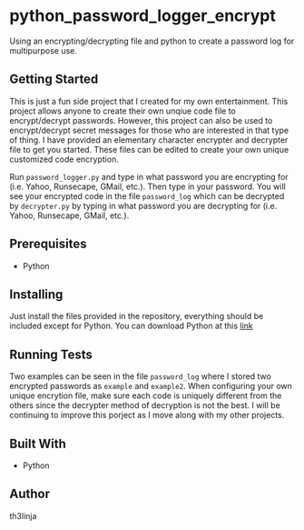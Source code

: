 # python_password_logger_encrypt
Using an encrypting/decrypting file and python to create a password log for multipurpose use.

## Getting Started
This is just a fun side project that I created for my own entertainment. This project allows anyone to create their own unqiue code file to encrypt/decrypt passwords. However, this project can also be used to encrypt/decrypt secret messages for those who are interested in that type of thing. I have provided an elementary character encrypter and decrypter file to get you started. These files can be edited to create your own unique customized code encryption.

Run `password_logger.py` and type in what password you are encrypting for (i.e. Yahoo, Runsecape, GMail, etc.). Then type in your password. You will see your encrypted code in the file `password_log` which can be decrypted by `decrypter.py` by typing in what password you are decrypting for (i.e. Yahoo, Runsecape, GMail, etc.).

## Prerequisites
* Python

## Installing
Just install the files provided in the repository, everything should be included except for Python. You can download Python at this [link](https://www.python.org/)

## Running Tests
Two examples can be seen in the file `password_log` where I stored two encrypted passwords as `example` and `example2`. When configuring your own unique encrytion file, make sure each code is uniquely different from the others since the decrypter method of decryption is not the best. I will be continuing to improve this porject as I move along with my other projects.

## Built With
* Python

## Author
th3linja
